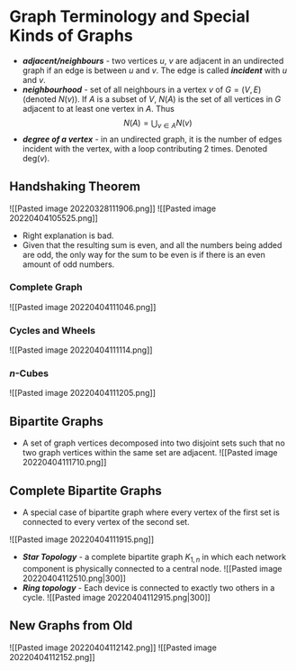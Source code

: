 # Graph Terminology and Special Kinds of Graphs
- ***adjacent/neighbours*** - two vertices $u$, $v$ are adjacent in an undirected graph if an edge is between $u$ and $v$. The edge is called ***incident*** with $u$ and $v$.
- ***neighbourhood*** - set of all neighbours in a vertex $v$ of $G = (V, E)$ (denoted $N(v)$). If $A$ is a subset of $V$, $N(A)$ is the set of all vertices in $G$ adjacent to at least one vertex in $A$. Thus
  $$N(A) = \bigcup_{v \in A} N(v)$$
- ***degree of a vertex*** - in an undirected graph, it is the number of edges incident with the vertex, with a loop contributing 2 times. Denoted $\text{deg}(v)$.

## Handshaking Theorem
![[Pasted image 20220328111906.png]]
![[Pasted image 20220404105525.png]]
- Right explanation is bad. 
- Given that the resulting sum is even, and all the numbers being added are odd, the only way for the sum to be even is if there is an even amount of odd numbers.

### Complete Graph
![[Pasted image 20220404111046.png]]

### Cycles and Wheels
![[Pasted image 20220404111114.png]]

### $n$-Cubes
![[Pasted image 20220404111205.png]]

## Bipartite Graphs
- A set of graph vertices decomposed into two disjoint sets such that no two graph vertices within the same set are adjacent.
![[Pasted image 20220404111710.png]]

## Complete Bipartite Graphs
- A special case of bipartite graph where every vertex of the first set is connected to every vertex of the second set.

![[Pasted image 20220404111915.png]]

- ***Star Topology*** - a complete bipartite graph $K_{1, n}$ in which each network component is physically connected to a central node.
![[Pasted image 20220404112510.png|300]]
- ***Ring topology*** - Each device is connected to exactly two others in a cycle.
![[Pasted image 20220404112915.png|300]]


## New Graphs from Old
![[Pasted image 20220404112142.png]]
![[Pasted image 20220404112152.png]]

